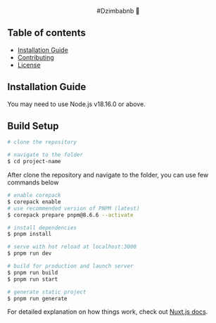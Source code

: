 <div align="center">

#Dzimbabnb 🚀

</div>


## Table of contents

- [Installation Guide](#installation-guide)
- [Contributing](#contributing)
- [License](#license)

## Installation Guide

You may need to use Node.js v18.16.0 or above.
## Build Setup

```bash
# clone the repository

# navigate to the folder
$ cd project-name
```

After clone the repository and navigate to the folder, you can use few commands below

```bash
# enable corepack
$ corepack enable
# use recommended version of PNPM (latest)
$ corepack prepare pnpm@8.6.6 --activate

# install dependencies
$ pnpm install

# serve with hot reload at localhost:3000
$ pnpm run dev

# build for production and launch server
$ pnpm run build
$ pnpm run start

# generate static project
$ pnpm run generate
```

For detailed explanation on how things work, check out [Nuxt.js docs](https://nuxtjs.org).



